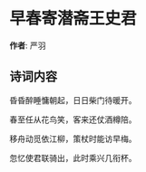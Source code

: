 # 早春寄潜斋王史君

**作者**: 严羽

## 诗词内容

昏昏醉睡慵朝起，日日柴门待暖开。

春至任从花鸟笑，客来还仗酒樽陪。

移舟动觅依江柳，策杖时能访早梅。

忽忆使君联骑出，此时乘兴几衔杯。

